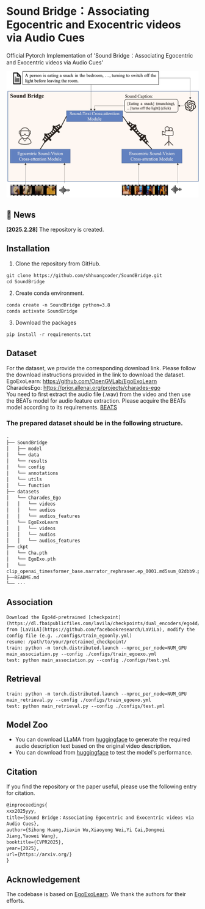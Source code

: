 # **Sound Bridge：Associating Egocentric and Exocentric videos via Audio Cues**<br>

Official Pytorch Implementation of 'Sound Bridge：Associating Egocentric and Exocentric videos via Audio Cues'
<p align="center"><img width="650" src="images/model.png"></p>

## 📢 News


**[2025.2.28]** The repository is created.

<a name="installation"></a>
## Installation
1. Clone the repository from GitHub.

```shell
git clone https://github.com/shhuangcoder/SoundBridge.git
cd SoundBridge
```

2. Create conda environment.

```shell
conda create -n SoundBridge python=3.8
conda activate SoundBridge
```


3. Download the packages
```shell
pip install -r requirements.txt
```
<a name="dataset"></a>

## Dataset
For the dataset, we provide the corresponding download link. Please follow the download instructions provided in the link to download the dataset.<br>
EgoExoLearn: https://github.com/OpenGVLab/EgoExoLearn<br>
CharadesEgo: https://prior.allenai.org/projects/charades-ego<br>
You need to first extract the audio file (.wav) from the video and then use the BEATs model for audio feature extraction. Please acquire the BEATs model according to its requirements. [BEATS](https://github.com/microsoft/unilm.git)

### The prepared dataset should be in the following structure.
```
.
├── SoundBridge
│   ├── model
│   └── data
│   └── results
│   └── config
│   └── annotations
│   └── utils
│   └── function
├── datasets
│   └── Charades_Ego
│   │   └── videos
│   │   └── audios
│   │   └── audios_features
│   └── EgoExoLearn
│   │   └── videos
│   │   └── audios
│   │   └── audios_features
├── ckpt
│   └── Cha.pth
│   └── EgoExo.pth
│   └── clip_openai_timesformer_base.narrator_rephraser.ep_0001.md5sum_02dbb9.pth
├──README.md
└── ···
```
<a name="training"></a>

## Association

```
Download the Ego4d-pretrained [checkpoint](https://dl.fbaipublicfiles.com/lavila/checkpoints/dual_encoders/ego4d/clip_openai_timesformer_base.narrator_rephraser.ep_0001.md5sum_02dbb9.pth) from [LaViLA](https://github.com/facebookresearch/LaViLa), modify the config file (e.g. ./configs/train_egoonly.yml)
resume: /path/to/your/pretrained_checkpoint/
train: python -m torch.distributed.launch --nproc_per_node=NUM_GPU main_association.py --config ./configs/train_egoexo.yml
test: python main_association.py --config ./configs/test.yml
```

<a name="evaluation"></a>

## Retrieval

```
train: python -m torch.distributed.launch --nproc_per_node=NUM_GPU main_retrieval.py --config ./configs/train_egoexo.yml
test: python main_retrieval.py --config ./configs/test.yml
```


## Model Zoo
* You can download LLaMA from [huggingface](https://huggingface.co/meta-llama/Meta-Llama-3-8B) to generate the required audio description text based on the original video description.
* You can download from [huggingface](https://huggingface.co/Sihong/SoundBridge) to test the model's performance.

## Citation
If you find the repository or the paper useful, please use the following entry for citation.
```
@inproceedings{
xxx2025yyy,
title={Sound Bridge：Associating Egocentric and Exocentric videos via Audio Cues},
author={Sihong Huang,Jiaxin Wu,Xiaoyong Wei,Yi Cai,Dongmei Jiang,Yaowei Wang},
booktitle={CVPR2025},
year={2025},
url={https://arxiv.org/}
}
```

## Acknowledgement

The codebase is based on [EgoExoLearn](https://github.com/OpenGVLab/EgoExoLearn/tree/main).
We thank the authors for their efforts.

